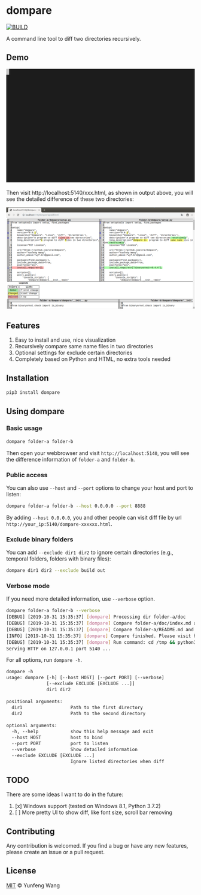 
# dompare

[![BUILD](https://github.com/vra/dompare/actions/workflows/python-package.yml/badge.svg)](https://github.com/vra/dompare/actions)

A command line tool to diff two directories recursively.

## Demo

<p align="center">
<img src="images/dompare-demo.svg">
</p>

Then visit http://localhost:5140/xxx.html, as shown in output above, you will see the detailed difference of these two directories:

![Diff Results](images/dompare-screenshot.png)

## Features

1. Easy to install and use, nice visualization
2. Recursively compare same name files in two directories
3. Optional settings for exclude certain directories
4. Completely based on Python and HTML, no extra tools needed

## Installation

```bash
pip3 install dompare
```

## Using dompare
### Basic usage
```bash
dompare folder-a folder-b
```

Then open your webbrowser and visit `http://localhost:5140`, you will see the difference information of `folder-a` and `folder-b`.

### Public access
You can also use `--host` and `--port` options to change your host and port to listen:

```bash
dompare folder-a folder-b --host 0.0.0.0 --port 8888
```

By adding `--host 0.0.0.0`, you and other people can visit diff file by url `http://your_ip:5140/dompare-xxxxxx.html`.

### Exclude binary folders

You can add `--exclude dir1 dir2` to ignore certain directories (e.g., temporal folders, folders with binary files):

```bash
dompare dir1 dir2 --exclude build out
```

### Verbose mode

If you need more detailed information, use `--verbose` option.

```bash
dompare folder-a folder-b --verbose
[DEBUG] [2019-10-31 15:35:37] [dompare] Processing dir folder-a/doc
[DEBUG] [2019-10-31 15:35:37] [dompare] Compare folder-a/doc/index.md and folder-b/doc/index.md
[DEBUG] [2019-10-31 15:35:37] [dompare] Compare folder-a/README.md and folder-b/README.md
[INFO] [2019-10-31 15:35:37] [dompare] Compare finished. Please visit http://localhost:5140/dompare-paepy47m.html to see diff file (Press Ctrl-C to stop)
[DEBUG] [2019-10-31 15:35:37] [dompare] Run command: cd /tmp && python3 -m http.server --bind localhost 5140
Serving HTTP on 127.0.0.1 port 5140 ...
```

For all options, run `dompare -h`.

```text
dompare -h
usage: dompare [-h] [--host HOST] [--port PORT] [--verbose]
               [--exclude EXCLUDE [EXCLUDE ...]]
               dir1 dir2

positional arguments:
  dir1                  Path to the first directory
  dir2                  Path to the second directory

optional arguments:
  -h, --help            show this help message and exit
  --host HOST           host to bind
  --port PORT           port to listen
  --verbose             Show detailed information
  --exclude EXCLUDE [EXCLUDE ...]
                        Ignore listed directories when diff
```

## TODO

There are some ideas I want to do in the future:

1. [x] Windows support (tested on Windows 8.1, Python 3.7.2)
2. [ ] More pretty UI to show diff, like font size, scroll bar removing  

## Contributing

Any contribution is welcomed. If you find a bug or have any new features, please create an issue or a pull request.

## License

[MIT](LICENSE) © Yunfeng Wang
